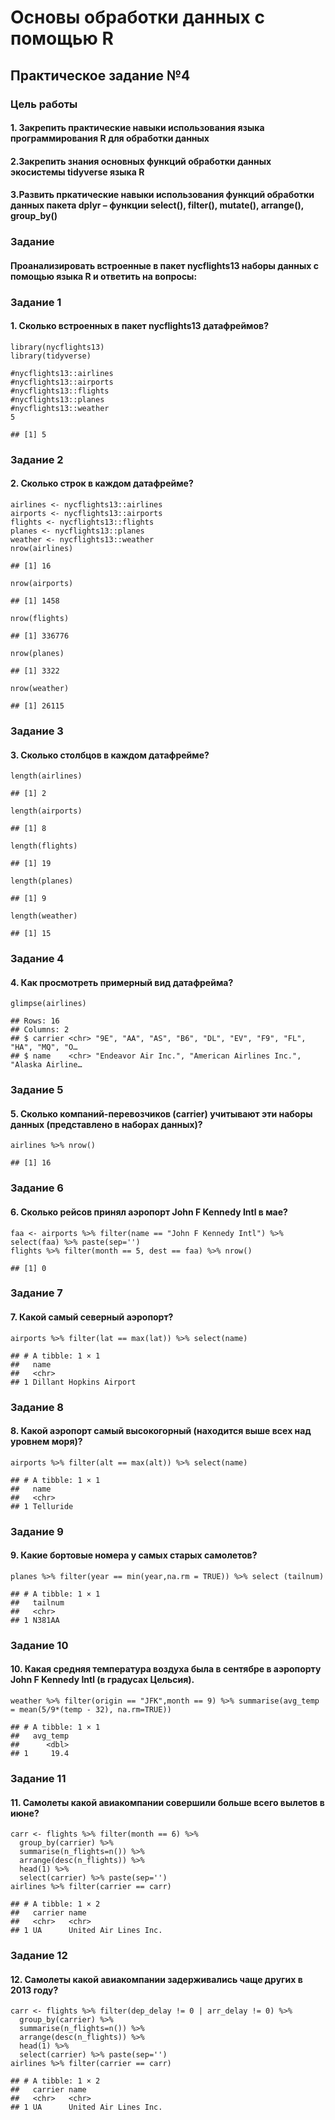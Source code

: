 # Основы обработки данных с помощью R

## Практическое задание №4

### Цель работы

#### 1. Закрепить практические навыки использования языка программирования R для обработки данных

#### 2.Закрепить знания основных функций обработки данных экосистемы tidyverse языка R

#### 3.Развить пркатические навыки использования функций обработки данных пакета dplyr – функции select(), filter(), mutate(), arrange(), group\_by()

### Задание

#### Проанализировать встроенные в пакет nycflights13 наборы данных с помощью языка R и ответить на вопросы:

### Задание 1

#### 1. Сколько встроенных в пакет nycflights13 датафреймов?

    library(nycflights13)
    library(tidyverse)

    #nycflights13::airlines
    #nycflights13::airports
    #nycflights13::flights
    #nycflights13::planes
    #nycflights13::weather
    5

    ## [1] 5

### Задание 2

#### 2. Сколько строк в каждом датафрейме?

    airlines <- nycflights13::airlines
    airports <- nycflights13::airports
    flights <- nycflights13::flights
    planes <- nycflights13::planes
    weather <- nycflights13::weather
    nrow(airlines)

    ## [1] 16

    nrow(airports)

    ## [1] 1458

    nrow(flights)

    ## [1] 336776

    nrow(planes)

    ## [1] 3322

    nrow(weather)

    ## [1] 26115

### Задание 3

#### 3. Сколько столбцов в каждом датафрейме?

    length(airlines)

    ## [1] 2

    length(airports)

    ## [1] 8

    length(flights)

    ## [1] 19

    length(planes)

    ## [1] 9

    length(weather)

    ## [1] 15

### Задание 4

#### 4. Как просмотреть примерный вид датафрейма?

    glimpse(airlines)

    ## Rows: 16
    ## Columns: 2
    ## $ carrier <chr> "9E", "AA", "AS", "B6", "DL", "EV", "F9", "FL", "HA", "MQ", "O…
    ## $ name    <chr> "Endeavor Air Inc.", "American Airlines Inc.", "Alaska Airline…

### Задание 5

#### 5. Сколько компаний-перевозчиков (carrier) учитывают эти наборы данных (представлено в наборах данных)?

    airlines %>% nrow()

    ## [1] 16

### Задание 6

#### 6. Сколько рейсов принял аэропорт John F Kennedy Intl в мае?

    faa <- airports %>% filter(name == "John F Kennedy Intl") %>% select(faa) %>% paste(sep='')
    flights %>% filter(month == 5, dest == faa) %>% nrow()

    ## [1] 0

### Задание 7

#### 7. Какой самый северный аэропорт?

    airports %>% filter(lat == max(lat)) %>% select(name)

    ## # A tibble: 1 × 1
    ##   name                   
    ##   <chr>                  
    ## 1 Dillant Hopkins Airport

### Задание 8

#### 8. Какой аэропорт самый высокогорный (находится выше всех над уровнем моря)?

    airports %>% filter(alt == max(alt)) %>% select(name)

    ## # A tibble: 1 × 1
    ##   name     
    ##   <chr>    
    ## 1 Telluride

### Задание 9

#### 9. Какие бортовые номера у самых старых самолетов?

    planes %>% filter(year == min(year,na.rm = TRUE)) %>% select (tailnum)

    ## # A tibble: 1 × 1
    ##   tailnum
    ##   <chr>  
    ## 1 N381AA

### Задание 10

#### 10. Какая средняя температура воздуха была в сентябре в аэропорту John F Kennedy Intl (в градусах Цельсия).

    weather %>% filter(origin == "JFK",month == 9) %>% summarise(avg_temp = mean(5/9*(temp - 32), na.rm=TRUE))

    ## # A tibble: 1 × 1
    ##   avg_temp
    ##      <dbl>
    ## 1     19.4

### Задание 11

#### 11. Самолеты какой авиакомпании совершили больше всего вылетов в июне?

    carr <- flights %>% filter(month == 6) %>%
      group_by(carrier) %>% 
      summarise(n_flights=n()) %>% 
      arrange(desc(n_flights)) %>%
      head(1) %>%
      select(carrier) %>% paste(sep='')
    airlines %>% filter(carrier == carr)

    ## # A tibble: 1 × 2
    ##   carrier name                 
    ##   <chr>   <chr>                
    ## 1 UA      United Air Lines Inc.

### Задание 12

#### 12. Самолеты какой авиакомпании задерживались чаще других в 2013 году?

    carr <- flights %>% filter(dep_delay != 0 | arr_delay != 0) %>%
      group_by(carrier) %>%
      summarise(n_flights=n()) %>%
      arrange(desc(n_flights)) %>%
      head(1) %>%
      select(carrier) %>% paste(sep='')
    airlines %>% filter(carrier == carr)

    ## # A tibble: 1 × 2
    ##   carrier name                 
    ##   <chr>   <chr>                
    ## 1 UA      United Air Lines Inc.

